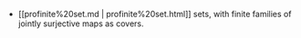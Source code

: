 












-   [[profinite%20set.md | profinite%20set.html]] sets, with finite families of jointly surjective maps as covers.
